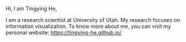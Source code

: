 Hi, I am Tingying He,

I am a research scientist at University of Utah. My research focuses on information visualization. To know more about me, you can visit my personal website: https://tingying-he.github.io/

<!---
tingying-he/tingying-he is a ✨ special ✨ repository because its `README.md` (this file) appears on your GitHub profile.
You can click the Preview link to take a look at your changes.
--->
